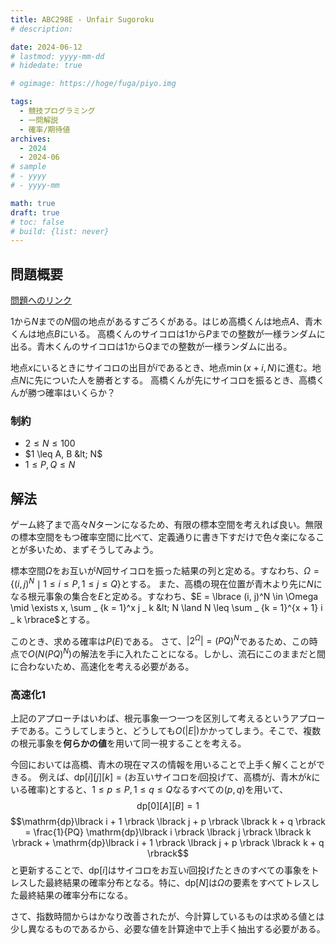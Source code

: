 ```yaml
---
title: ABC298E - Unfair Sugoroku
# description: 

date: 2024-06-12
# lastmod: yyyy-mm-dd
# hidedate: true

# ogimage: https://hoge/fuga/piyo.img

tags:
  - 競技プログラミング
  - 一問解説
  - 確率/期待値
archives:
  - 2024
  - 2024-06
# sample
# - yyyy
# - yyyy-mm

math: true
draft: true
# toc: false
# build: {list: never}
---
```


## 問題概要
[問題へのリンク](https://atcoder.jp/contests/abc298/tasks/abc298_e)

$1$から$N$までの$N$個の地点があるすごろくがある。はじめ高橋くんは地点$A$、青木くんは地点$B$にいる。
高橋くんのサイコロは$1$から$P$までの整数が一様ランダムに出る。青木くんのサイコロは$1$から$Q$までの整数が一様ランダムに出る。

地点$x$にいるときにサイコロの出目が$i$であるとき、地点$\min(x + i, N)$に進む。地点$N$に先についた人を勝者とする。
高橋くんが先にサイコロを振るとき、高橋くんが勝つ確率はいくらか？

### 制約
- $2 \leq N \leq 100$
- $1 \leq A, B &lt; N$
- $1 \leq P, Q \leq N$

## 解法
ゲーム終了まで高々$N$ターンになるため、有限の標本空間を考えれば良い。無限の標本空間をもつ確率空間に比べて、定義通りに書き下すだけで色々楽になることが多いため、まずそうしてみよう。

標本空間$\Omega$をお互いが$N$回サイコロを振った結果の列と定める。すなわち、$\Omega = \lbrace (i, j)^N \mid 1 \leq i \leq P, 1 \leq j \leq Q \rbrace$とする。
また、高橋の現在位置が青木より先に$N$になる根元事象の集合を$E$と定める。すなわち、$E = \lbrace (i, j)^N \in \Omega \mid \exists x, \sum _ {k = 1}^x j _ k &lt; N \land N \leq \sum _ {k = 1}^{x + 1} i _ k \rbrace$とする。

このとき、求める確率は$P(E)$である。
さて、$\lvert 2^\Omega \rvert = (PQ)^N$であるため、この時点で$O(N(PQ)^N)$の解法を手に入れたことになる。しかし、流石にこのままだと間に合わないため、高速化を考える必要がある。

### 高速化1
上記のアプローチはいわば、根元事象一つ一つを区別して考えるというアプローチである。こうしてしまうと、どうしても$O(\lvert E \rvert)$かかってしまう。そこで、複数の根元事象を**何らかの値**を用いて同一視することを考える。

今回においては高橋、青木の現在マスの情報を用いることで上手く解くことができる。
例えば、$\mathrm{dp}\lbrack i \rbrack \lbrack j \rbrack \lbrack k \rbrack = (\text{お互いサイコロを$i$回投げて、高橋が$j$、青木が$k$にいる確率})$とすると、$1 \leq p \leq P, 1 \leq q \leq Q$なるすべての$(p, q)$を用いて、
$$\mathrm{dp}\lbrack 0 \rbrack \lbrack A \rbrack \lbrack B \rbrack = 1$$
$$\mathrm{dp}\lbrack i + 1 \rbrack \lbrack j + p \rbrack \lbrack k + q \rbrack = \frac{1}{PQ} \mathrm{dp}\lbrack i \rbrack \lbrack j  \rbrack \lbrack k \rbrack + \mathrm{dp}\lbrack i + 1 \rbrack \lbrack j + p \rbrack \lbrack k + q \rbrack$$
と更新することで、$\mathrm{dp}\lbrack i \rbrack$はサイコロをお互い$i$回投げたときのすべての事象をトレスした最終結果の確率分布となる。特に、$\mathrm{dp}\lbrack N \rbrack$は$\Omega$の要素をすべてトレスした最終結果の確率分布になる。

さて、指数時間からはかなり改善されたが、今計算しているものは求める値とは少し異なるものであるから、必要な値を計算途中で上手く抽出する必要がある。
